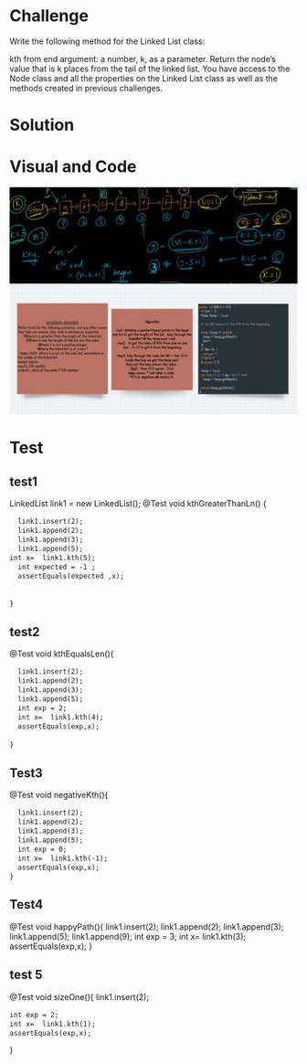  # Challenge 
 Write the following method for the Linked List class:

kth from end
argument: a number, k, as a parameter.
Return the node’s value that is k places from the tail of the linked list.
You have access to the Node class and all the properties on the Linked List class as well as the methods created in previous challenges.

# Solution
# Visual and Code 
![img](assets/kth.png)
![img](assets/kth1.png)

# Test 
 ## test1 
  LinkedList link1 = new LinkedList();
    @Test void kthGreaterThanLn() {

      link1.insert(2);
      link1.append(2);
      link1.append(3);
      link1.append(5);
    int x=  link1.kth(5);
      int expected = -1 ;
      assertEquals(expected ,x);


    }

## test2 
 @Test void kthEqualsLen(){

      link1.insert(2);
      link1.append(2);
      link1.append(3);
      link1.append(5);
      int exp = 2;
      int x=  link1.kth(4);
      assertEquals(exp,x);

    }

## Test3 

@Test void negativeKth(){

      link1.insert(2);
      link1.append(2);
      link1.append(3);
      link1.append(5);
      int exp = 0;
      int x=  link1.kth(-1);
      assertEquals(exp,x);
    }
 


## Test4 
 @Test void happyPath(){
    link1.insert(2);
    link1.append(2);
    link1.append(3);
    link1.append(5);
    link1.append(9);
    int exp = 3;
    int x=  link1.kth(3);
    assertEquals(exp,x);
  }

 

## test 5 
@Test void sizeOne(){
    link1.insert(2);

    int exp = 2;
    int x=  link1.kth(1);
    assertEquals(exp,x);
  }
